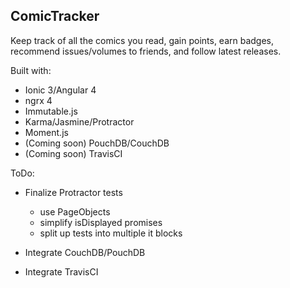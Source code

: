 ## ComicTracker

Keep track of all the comics you read, gain points, earn badges, recommend issues/volumes to friends, and follow latest releases.
 
 Built with:
 
 - Ionic 3/Angular 4
 - ngrx 4
 - Immutable.js
 - Karma/Jasmine/Protractor
 - Moment.js
 - (Coming soon) PouchDB/CouchDB
 - (Coming soon) TravisCI
 
 ToDo:
 
 - Finalize Protractor tests
      * use PageObjects
      * simplify isDisplayed promises
      * split up tests into multiple it blocks
 
 - Integrate CouchDB/PouchDB
 
 - Integrate TravisCI
